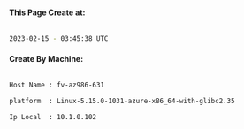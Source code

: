 
   
#### This Page Create at:

```bash

2023-02-15 - 03:45:38 UTC

```

#### Create By Machine:

```bash

Host Name : fv-az986-631

platform  : Linux-5.15.0-1031-azure-x86_64-with-glibc2.35

Ip Local  : 10.1.0.102

```

